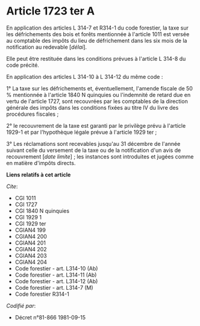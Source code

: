 # Article 1723 ter A

En application des articles L 314-7 et R314-1 du code forestier, la taxe sur les défrichements des bois et forêts mentionnée
à l'article 1011 est versée au comptable des impôts du lieu de défrichement dans les six mois de la notification au redevable
[*délai*].

Elle peut être restituée dans les conditions prévues à l'article L 314-8 du code précité.

En application des articles L 314-10 à L 314-12 du même code :

1° La taxe sur les défrichements et, éventuellement, l'amende fiscale de 50 % mentionnée à l'article 1840 N quinquies ou
l'indemnité de retard due en vertu de l'article 1727, sont recouvrées par les comptables de la direction générale des impôts
dans les conditions fixées au titre IV du livre des procédures fiscales ;

2° le recouvrement de la taxe est garanti par le privilège prévu à l'article 1929-1 et par l'hypothèque légale prévue à
l'article 1929 ter ;

3° Les réclamations sont recevables jusqu'au 31 décembre de l'année suivant celle du versement de la taxe ou de la
notification d'un avis de recouvrement [*date limite*] ; les instances sont introduites et jugées comme en matière d'impôts
directs.

**Liens relatifs à cet article**

_Cite_:

  - CGI 1011
  - CGI 1727
  - CGI 1840 N quinquies
  - CGI 1929 1
  - CGI 1929 ter
  - CGIAN4 199
  - CGIAN4 200
  - CGIAN4 201
  - CGIAN4 202
  - CGIAN4 203
  - CGIAN4 204
  - Code forestier - art. L314-10 (Ab)
  - Code forestier - art. L314-11 (Ab)
  - Code forestier - art. L314-12 (Ab)
  - Code forestier - art. L314-7 (M)
  - Code forestier R314-1

_Codifié par_:

  - Décret n°81-866 1981-09-15
